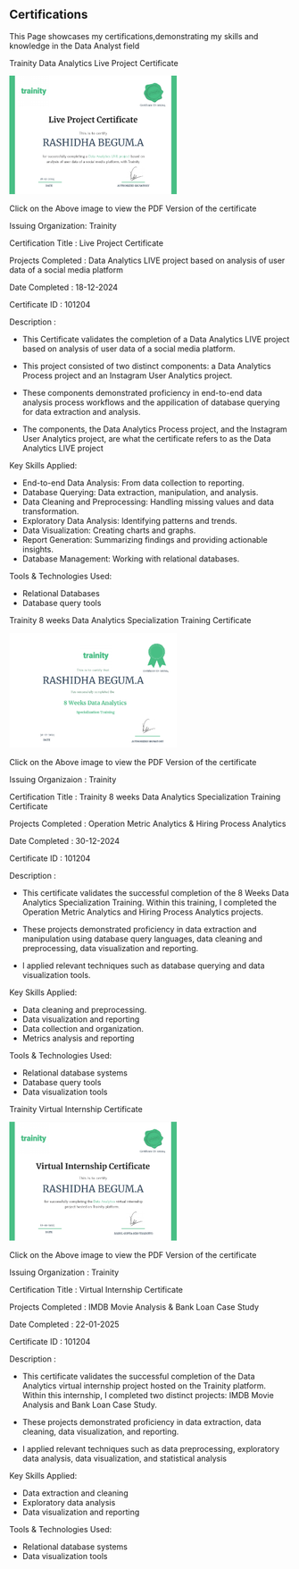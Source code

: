 ## Certifications
This Page showcases my certifications,demonstrating my skills and knowledge in the Data Analyst field

Trainity Data Analytics Live Project Certificate 

<a href="https://drive.google.com/file/d/1a-uPf8tHbXW2SGZI3ff8ypH6PkwtY0_5/view?usp=sharing" target="_blank">
    <img src="https://github.com/RashidhaBegum/Professional-Portfolio/blob/main/Certifications/images/Trainity%20Data%20Analytics%20Live%20Project%20Certificate.jpg?raw=true" alt="Trainity Data Analytics Live Project Certificate" style="width: 300px; height: auto;">
</a>

Click on the Above image to view the PDF Version of the certificate 

Issuing Organization: Trainity

Certification Title : Live Project Certificate

Projects Completed : Data Analytics LIVE project based on analysis of user data of a social media platform

Date Completed : 18-12-2024

Certificate ID : 101204

Description :

- This Certificate validates the completion of a Data Analytics LIVE project based on analysis of user data of a social media platform. 

- This project consisted of two distinct components: a Data Analytics Process project and an Instagram User Analytics project. 

- These components demonstrated proficiency in end-to-end data analysis process workflows and the appilication of database querying for data extraction and analysis. 

- The components, the Data Analytics Process project, and the lnstagram User Analytics project, are what the certificate refers to as the Data Analytics LIVE project

Key Skills Applied: 
- End-to-end Data
  Analysis: From data collection to reporting.
- Database Querying: Data extraction, manipulation, and analysis.
- Data Cleaning and Preprocessing: Handling missing values and data transformation.
- Exploratory Data Analysis: ldentifying patterns and trends.
- Data Visualization: Creating charts and graphs.
- Report Generation: Summarizing findings and providing actionable insights.
- Database Management: Working with relational databases.

Tools & Technologies Used:
- Relational Databases
- Database query tools

Trainity 8 weeks Data Analytics Specialization Training Certificate

<a href="https://drive.google.com/file/d/1m35fdfIHbVC4UYnuMUzWy-h7Bfdr1S5U/view?usp=sharing">
    <img src="https://github.com/RashidhaBegum/Professional-Portfolio/blob/main/Certifications/images/Trainity%208%20weeks%20Data%20Analytics%20Specialization%20Training%20Certificate%20.jpg?raw=true" alt="Trainity 8 weeks Data Analytics Specialization Training Certificate" style="width: 300px; height: auto;">
</a>

Click on the Above image to view the PDF Version of the certificate

Issuing Organizaion : Trainity

Certification Title : Trainity 8 weeks Data Analytics Specialization Training Certificate 

Projects Completed : Operation Metric Analytics & Hiring Process Analytics

Date Completed : 30-12-2024

Certificate ID : 101204

Description :

- This certificate validates the successful completion of the 8 Weeks Data Analytics Specialization Training. Within this training, I completed the Operation Metric Analytics
  and Hiring Process Analytics projects. 

- These projects demonstrated proficiency in data extraction and manipulation using database query languages, data cleaning and preprocessing, data visualization and 
  reporting.

- l applied relevant techniques such as database querying and data visualization tools.

Key Skills Applied:

- Data cleaning and preprocessing.
- Data visualization and reporting
- Data collection and organization.
- Metrics analysis and reporting

Tools & Technologies Used:

- Relational database systems
- Database query tools
- Data visualization tools

Trainity Virtual Internship Certificate

<a href="https://drive.google.com/file/d/1R8AYDc762cT9iKsYrY5I8O0AOfFMd843/view?usp=sharing">
    <img src="https://github.com/RashidhaBegum/Professional-Portfolio/blob/main/Certifications/images/Trainity%20Virtual%20Internship%20Certificate.jpg?raw=true" style="width: 300px; height: auto;">
</a>

Click on the Above image to view the PDF Version of the certificate 

Issuing Organization : Trainity 

Certification Title : Virtual Internship Certificate

Projects Completed : IMDB Movie Analysis & Bank Loan Case Study

Date Completed : 22-01-2025

Certificate ID : 101204

Description :

- This certificate validates the successful completion of the Data Analytics virtual internship project hosted on the Trainity platform. Within this internship, I completed 
  two distinct projects: IMDB Movie Analysis and Bank Loan Case Study.

- These projects demonstrated proficiency in data extraction, data cleaning, data visualization, and reporting. 

- I applied relevant techniques such as data preprocessing, exploratory data analysis, data visualization, and statistical analysis

Key Skills Applied:
- Data extraction and cleaning
- Exploratory data analysis
- Data visualization and reporting

Tools & Technologies Used:
- Relational database systems
- Data visualization tools
